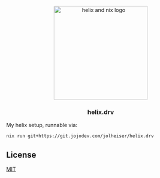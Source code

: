 <p align="center">
    <picture>
      <img alt="helix and nix logo" src="https://git.jojodev.com/repo-avatars/6f3dcd170388ca2b38bbfe20a5b98f332bec9711952e5bac1a560ef3cf20c3e2" width="250">
    </picture>
    <h3 align="center">helix.drv</h3>
</p>

My helix setup, runnable via:

```sh
nix run git+https://git.jojodev.com/jolheiser/helix.drv
```

## License

[MIT](LICENSE)
